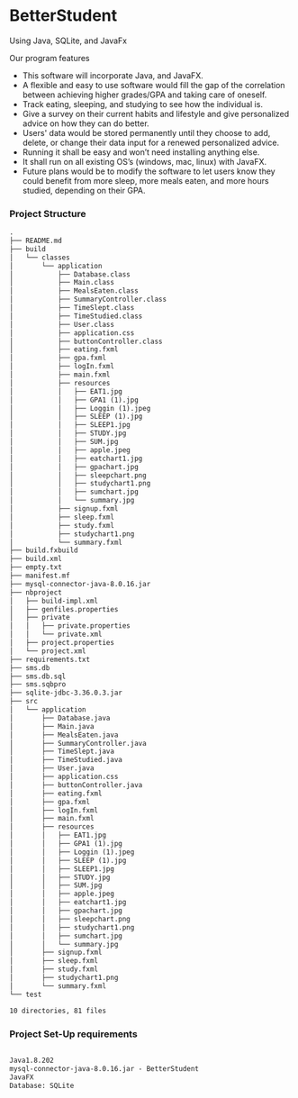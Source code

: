 # BetterStudent

Using Java, SQLite, and JavaFx

Our program features

  - This software will incorporate Java, and JavaFX.
  -	A flexible and easy to use software would fill the gap of the correlation between achieving higher grades/GPA and taking care of oneself.
  -	Track eating, sleeping, and studying to see how the individual is.
  -	Give a survey on their current habits and lifestyle and give personalized advice on how they can do better.
  -	Users' data would be stored permanently until they choose to add, delete, or change their data input for a renewed personalized advice.
  -	Running it shall be easy and won’t need installing anything else.
  -	It shall run on all existing OS’s (windows, mac, linux) with JavaFX.
  -	Future plans would be to modify the software to let users know they could benefit from more sleep, more meals eaten, and more hours studied, depending on their GPA.
### Project Structure
```html
.
├── README.md
├── build
│   └── classes
│       └── application
│           ├── Database.class
│           ├── Main.class
│           ├── MealsEaten.class
│           ├── SummaryController.class
│           ├── TimeSlept.class
│           ├── TimeStudied.class
│           ├── User.class
│           ├── application.css
│           ├── buttonController.class
│           ├── eating.fxml
│           ├── gpa.fxml
│           ├── logIn.fxml
│           ├── main.fxml
│           ├── resources
│           │   ├── EAT1.jpg
│           │   ├── GPA1 (1).jpg
│           │   ├── Loggin (1).jpeg
│           │   ├── SLEEP (1).jpg
│           │   ├── SLEEP1.jpg
│           │   ├── STUDY.jpg
│           │   ├── SUM.jpg
│           │   ├── apple.jpeg
│           │   ├── eatchart1.jpg
│           │   ├── gpachart.jpg
│           │   ├── sleepchart.png
│           │   ├── studychart1.png
│           │   ├── sumchart.jpg
│           │   └── summary.jpg
│           ├── signup.fxml
│           ├── sleep.fxml
│           ├── study.fxml
│           ├── studychart1.png
│           └── summary.fxml
├── build.fxbuild
├── build.xml
├── empty.txt
├── manifest.mf
├── mysql-connector-java-8.0.16.jar
├── nbproject
│   ├── build-impl.xml
│   ├── genfiles.properties
│   ├── private
│   │   ├── private.properties
│   │   └── private.xml
│   ├── project.properties
│   └── project.xml
├── requirements.txt
├── sms.db
├── sms.db.sql
├── sms.sqbpro
├── sqlite-jdbc-3.36.0.3.jar
├── src
│   └── application
│       ├── Database.java
│       ├── Main.java
│       ├── MealsEaten.java
│       ├── SummaryController.java
│       ├── TimeSlept.java
│       ├── TimeStudied.java
│       ├── User.java
│       ├── application.css
│       ├── buttonController.java
│       ├── eating.fxml
│       ├── gpa.fxml
│       ├── logIn.fxml
│       ├── main.fxml
│       ├── resources
│       │   ├── EAT1.jpg
│       │   ├── GPA1 (1).jpg
│       │   ├── Loggin (1).jpeg
│       │   ├── SLEEP (1).jpg
│       │   ├── SLEEP1.jpg
│       │   ├── STUDY.jpg
│       │   ├── SUM.jpg
│       │   ├── apple.jpeg
│       │   ├── eatchart1.jpg
│       │   ├── gpachart.jpg
│       │   ├── sleepchart.png
│       │   ├── studychart1.png
│       │   ├── sumchart.jpg
│       │   └── summary.jpg
│       ├── signup.fxml
│       ├── sleep.fxml
│       ├── study.fxml
│       ├── studychart1.png
│       └── summary.fxml
└── test

10 directories, 81 files

```

### Project Set-Up requirements
```HTML

Java1.8.202
mysql-connector-java-8.0.16.jar - BetterStudent
JavaFX
Database: SQLite

```
